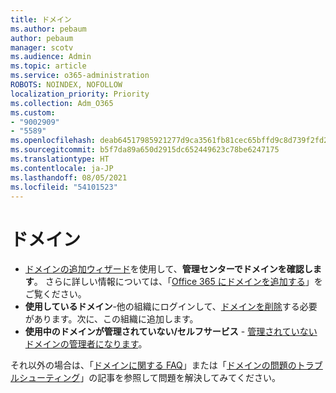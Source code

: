 ```yaml
---
title: ドメイン
ms.author: pebaum
author: pebaum
manager: scotv
ms.audience: Admin
ms.topic: article
ms.service: o365-administration
ROBOTS: NOINDEX, NOFOLLOW
localization_priority: Priority
ms.collection: Adm_O365
ms.custom:
- "9002909"
- "5589"
ms.openlocfilehash: deab64517985921277d9ca3561fb81cec65bffd9c8d739f2fd2f891f1b35b381
ms.sourcegitcommit: b5f7da89a650d2915dc652449623c78be6247175
ms.translationtype: HT
ms.contentlocale: ja-JP
ms.lasthandoff: 08/05/2021
ms.locfileid: "54101523"
---
```

# <a name="domains"></a>ドメイン

- [ドメインの追加ウィザード](https://admin.microsoft.com/Adminportal#/Domains/Wizard)を使用して、**管理センターでドメインを確認します**。 さらに詳しい情報については、「[Office 365 にドメインを追加する](https://docs.microsoft.com/microsoft-365/admin/setup/add-domain?view=o365-worldwide)」をご覧ください。
- **使用しているドメイン**-他の組織にログインして、[ドメインを削除](https://docs.microsoft.com/microsoft-365/admin/get-help-with-domains/remove-a-domain?view=o365-worldwide)する必要があります。次に、この組織に追加します。
- **使用中のドメインが管理されていない/セルフサービス** - [管理されていないドメインの管理者になります](https://docs.microsoft.com/azure/active-directory/users-groups-roles/domains-admin-takeover)。

それ以外の場合は、「[ドメインに関する FAQ](https://docs.microsoft.com/microsoft-365/admin/setup/domains-faq?view=o365-worldwide)」または「[ドメインの問題のトラブルシューティング](https://docs.microsoft.com/microsoft-365/admin/get-help-with-domains/find-and-fix-issues?view=o365-worldwide)」の記事を参照して問題を解決してみてください。
